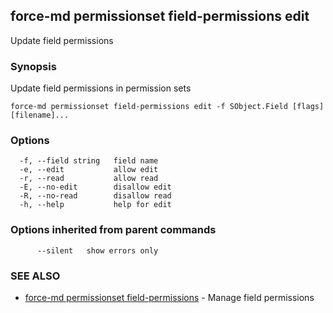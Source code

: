 ## force-md permissionset field-permissions edit

Update field permissions

### Synopsis

Update field permissions in permission sets

```
force-md permissionset field-permissions edit -f SObject.Field [flags] [filename]...
```

### Options

```
  -f, --field string   field name
  -e, --edit           allow edit
  -r, --read           allow read
  -E, --no-edit        disallow edit
  -R, --no-read        disallow read
  -h, --help           help for edit
```

### Options inherited from parent commands

```
      --silent   show errors only
```

### SEE ALSO

* [force-md permissionset field-permissions](force-md_permissionset_field-permissions.md)	 - Manage field permissions

